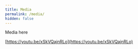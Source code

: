 ```yaml
---
title: Media
permalink: /media/
hidden: false
---
```

Media here

[https://youtu.be/xSkVQajnRLo](https://youtu.be/xSkVQajnRLo)